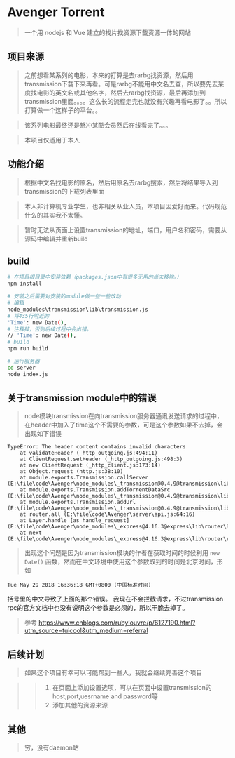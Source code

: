 # Avenger Torrent

> 一个用 nodejs 和 Vue 建立的找片找资源下载资源一体的网站 


## 项目来源

> 之前想看某系列的电影，本来的打算是去rarbg找资源，然后用transmission下载下来再看。可是rarbg不能用中文名去查，所以要先去某度找电影的英文名或其他名字，然后去rarbg找资源，最后再添加到transmission里面。。。。这么长的流程走完也就没有兴趣再看电影了。。所以打算做一个这样子的平台。。

> 该系列电影最终还是怒冲某酷会员然后在线看完了。。。

> 本项目仅适用于本人


## 功能介绍

> 根据中文名找电影的原名，然后用原名去rarbg搜索，然后将结果导入到transmission的下载列表里面

> 本人非计算机专业学生，也非相关从业人员，本项目因爱好而来。代码规范什么的其实我不太懂。

>暂时无法从页面上设置transmission的地址，端口，用户名和密码，需要从源码中编辑并重新build


## build

``` bash
# 在项目根目录中安装依赖（packages.json中有很多无用的尚未移除。）
npm install

# 安装之后需要对安装的module做一些一些改动
# 编辑
node_modules\transmission\lib\transmission.js
# 将435行附近的
'Time': new Date(),
# 注释掉，否则后续过程中会出错。
// 'Time': new Date(),
# build
npm run build

# 运行服务器
cd server
node index.js
```


## 关于transmission module中的错误

>node模块transmission在向transmission服务器通讯发送请求的过程中，在header中加入了time这个不需要的参数，可是这个参数如果不去掉，会出现如下错误
```$xslt
TypeError: The header content contains invalid characters
    at validateHeader (_http_outgoing.js:494:11)
    at ClientRequest.setHeader (_http_outgoing.js:498:3)
    at new ClientRequest (_http_client.js:173:14)
    at Object.request (http.js:38:10)
    at module.exports.Transmission.callServer (E:\file\code\Avenger\node_modules\_transmission@0.4.9@transmission\lib\transmission.js:488:41)
    at module.exports.Transmission.addTorrentDataSrc (E:\file\code\Avenger\node_modules\_transmission@0.4.9@transmission\lib\transmission.js:100:10)
    at module.exports.Transmission.addUrl (E:\file\code\Avenger\node_modules\_transmission@0.4.9@transmission\lib\transmission.js:84:10)
    at router.all (E:\file\code\Avenger\server\api.js:64:16)
    at Layer.handle [as handle_request] (E:\file\code\Avenger\node_modules\_express@4.16.3@express\lib\router\layer.js:95:5)
    at next (E:\file\code\Avenger\node_modules\_express@4.16.3@express\lib\router\route.js:137:13)
```
> 出现这个问题是因为transmission模块的作者在获取时间的时候利用
```new Date()``` 函数，然而在中文环境中使用这个参数取到的时间是北京时间，形如
```
Tue May 29 2018 16:36:18 GMT+0800 (中国标准时间)
```
括号里的中文导致了上面的那个错误。 我现在不会拦截请求，不过transmission rpc的官方文档中也没有说明这个参数是必须的，所以干脆去掉了。
>参考 https://www.cnblogs.com/rubylouvre/p/6127190.html?utm_source=tuicool&utm_medium=referral

## 后续计划

> 如果这个项目有幸可以可能帮到一些人，我就会继续完善这个项目

>>1. 在页面上添加设置选项，可以在页面中设置transmission的host,port,uesrname and password等
>>2. 添加其他的资源来源

## 其他

> 穷，没有daemon站

